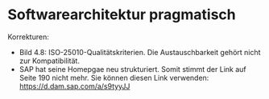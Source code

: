# Softwarearchitektur pragmatisch

Korrekturen:
* Bild 4.8: ISO-25010-Qualitätskriterien. Die Austauschbarkeit gehört nicht zur Kompatibilität.
* SAP hat seine Homepgae neu strukturiert. Somit stimmt der Link auf Seite 190 nicht mehr. Sie können diesen Link verwenden: https://d.dam.sap.com/a/s9tyyJJ